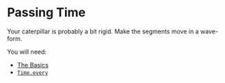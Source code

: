 # Passing Time

Your caterpillar is probably a bit rigid. Make the segments move in a wave-form.

You will need:
* [The Basics](http://package.elm-lang.org/packages/elm-lang/core/1.1.0/Basics)
* [`Time.every`](http://package.elm-lang.org/packages/elm-lang/core/1.1.0/Time#every)


